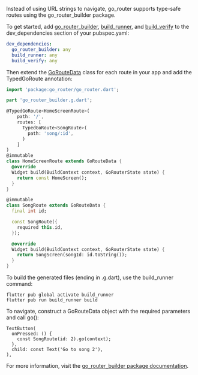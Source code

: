 Instead of using URL strings to navigate, go_router supports
type-safe routes using the go_router_builder package.

To get started, add [go_router_builder][], [build_runner][], and
[build_verify][] to the dev_dependencies section of your pubspec.yaml:

```yaml
dev_dependencies:
  go_router_builder: any
  build_runner: any
  build_verify: any
```

Then extend the [GoRouteData](https://pub.dev/documentation/go_router/latest/go_router/GoRouteData-class.html) class for each route in your app and add the
TypedGoRoute annotation:

```dart
import 'package:go_router/go_router.dart';

part 'go_router_builder.g.dart';

@TypedGoRoute<HomeScreenRoute>(
    path: '/',
    routes: [
      TypedGoRoute<SongRoute>(
        path: 'song/:id',
      )
    ]
)
@immutable
class HomeScreenRoute extends GoRouteData {
  @override
  Widget build(BuildContext context, GoRouterState state) {
    return const HomeScreen();
  }
}

@immutable
class SongRoute extends GoRouteData {
  final int id;

  const SongRoute({
    required this.id,
  });

  @override
  Widget build(BuildContext context, GoRouterState state) {
    return SongScreen(songId: id.toString());
  }
}
```

To build the generated files (ending in .g.dart), use the build_runner command:

```
flutter pub global activate build_runner
flutter pub run build_runner build
```

To navigate, construct a GoRouteData object with the required parameters and
call go():

```
TextButton(
  onPressed: () {
    const SongRoute(id: 2).go(context);
  },
  child: const Text('Go to song 2'),
),
```

For more information, visit the [go_router_builder
package documentation](https://pub.dev/documentation/go_router_builder/latest/).

[go_router_builder]: https://pub.dev/packages/go_router_builder
[build_runner]: https://pub.dev/packages/build_runner
[build_verify]: https://pub.dev/packages/build_verify
